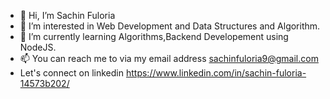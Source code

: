 - 👋 Hi, I’m Sachin Fuloria
- 👀 I’m interested in Web Development and  Data Structures and Algorithm.
- 🌱 I’m currently learning Algorithms,Backend Developement using NodeJS.
- 📫 You can reach me to via my email address sachinfuloria9@gmail.com
- Let's connect on linkedin https://www.linkedin.com/in/sachin-fuloria-14573b202/

<!---
champ13ns/champ13ns is a ✨ special ✨ repository because its `README.md` (this file) appears on your GitHub profile.
You can click the Preview link to take a look at your changes.
--->
